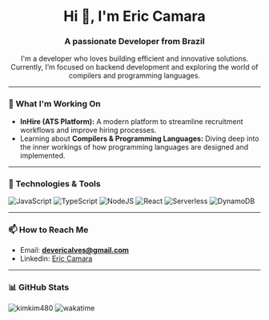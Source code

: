 <h1 align="center">Hi 👋, I'm Eric Camara</h1>
<h3 align="center">A passionate Developer from Brazil</h3>

<p align="center">
  I'm a developer who loves building efficient and innovative solutions. Currently, I’m focused on backend development and exploring the world of compilers and programming languages.
</p>

---

### 💼 What I'm Working On
- **InHire (ATS Platform):** A modern platform to streamline recruitment workflows and improve hiring processes.
- Learning about **Compilers & Programming Languages:** Diving deep into the inner workings of how programming languages are designed and implemented.

---

### 🚀 Technologies & Tools
<p align="left">
  <img alt="JavaScript" src="https://img.shields.io/badge/javascript-%23323330.svg?&style=for-the-badge&logo=javascript&logoColor=%23F7DF1E" />
  <img alt="TypeScript" src="https://img.shields.io/badge/typescript-%23007ACC.svg?&style=for-the-badge&logo=typescript&logoColor=white" />
  <img alt="NodeJS" src="https://img.shields.io/badge/node.js-%2343853D.svg?style=for-the-badge&logo=node-dot-js&logoColor=white" />
  <img alt="React" src="https://img.shields.io/badge/react-%2320232a.svg?style=for-the-badge&logo=react&logoColor=%2361DAFB" />
  <img alt="Serverless" src="https://img.shields.io/badge/serverless-%23fd5750.svg?style=for-the-badge&logo=serverless&logoColor=white" />
  <img alt="DynamoDB" src="https://img.shields.io/badge/Amazon%20DynamoDB-4053D6?style=for-the-badge&logo=Amazon%20DynamoDB&logoColor=white" />
</p>

---

### 📫 How to Reach Me
- Email: **devericalves@gmail.com**
- Linkedin: <a href="https://www.linkedin.com/in/ericalves480" target="_blank">Eric Camara</a>

---

### 📊 GitHub Stats
<p align="left">
  <img src="https://komarev.com/ghpvc/?username=kimkim480&label=Profile%20views&color=10b40e&style=plastic" alt="kimkim480" />
  <img src="https://wakatime.com/badge/user/8deff596-4898-4e61-a737-942d2ed032e3.svg" alt="wakatime" />
</p>
